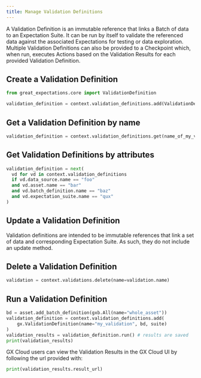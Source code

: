 ```yaml
---
title: Manage Validation Definitions
---
```


A Validation Definition is an immutable reference that links a Batch of data to an Expectation Suite. It can be run by itself to validate the referenced data against the associated Expectations for testing or data exploration.  Multiple Validation Definitions can also be provided to a Checkpoint which, when run, executes Actions based on the Validation Results for each provided Validation Definition.

## Create a Validation Definition

```python
from great_expectations.core import ValidationDefinition
```

```python
validation_definition = context.validation_definitions.add(ValidationDefintion(batch_definition, suite)) 
```

## Get a Validation Definition by name

```python
validation_definition = context.validation_definitions.get(name_of_my_validation_definition)
```

## Get Validation Definitions by attributes

```python
validation_definition = next(
  vd for vd in context.validation_definitions
  if vd.data_source.name == "foo"
  and vd.asset.name == "bar"
  and vd.batch_definition.name == "baz"
  and vd.expectation_suite.name == "qux"
)
```

## Update a Validation Definition

Validation definitions are intended to be immutable references that link a set of data and corresponding Expectation Suite.  As such, they do not include an update method.

## Delete a Validation Definition

```python
validation = context.validations.delete(name=validation.name)
```

## Run a Validation Definition

```python
bd = asset.add_batch_definition(gxb.All(name="whole_asset"))
validation_definition = context.validation_definitions.add(
    gx.ValidationDefinition(name="my_validation", bd, suite)
)
validation_results = validation_definition.run() # results are saved
print(validation_results)
```

GX Cloud users can view the Validation Results in the GX Cloud UI by following the url provided with:

```python
print(validation_results.result_url)
```